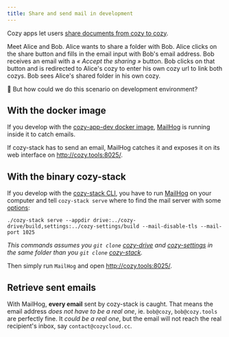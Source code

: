 ```yaml
---
title: Share and send mail in development
---
```


Cozy apps let users [share documents from cozy to cozy](https://docs.cozy.io/en/cozy-stack/sharing/#cozy-to-cozy-sharing).

Meet Alice and Bob.
Alice wants to share a folder with Bob.
Alice clicks on the share button and fills in the email input with Bob's email address.
Bob receives an email with a _« Accept the sharing »_ button.
Bob clicks on that button and is redirected to Alice's cozy to enter his own cozy url to link both cozys.
Bob sees Alice's shared folder in his own cozy.

🤔 But how could we do this scenario on development environment?

## With the docker image

If you develop with the [cozy-app-dev docker image](https://docs.cozy.io/en/cozy-stack/client-app-dev/#with-docker), [MailHog](https://github.com/mailhog/MailHog) is running inside it to catch emails.

If cozy-stack has to send an email, MailHog catches it and exposes it on its web interface on http://cozy.tools:8025/.

## With the binary cozy-stack

If you develop with the [cozy-stack CLI](https://docs.cozy.io/en/cozy-stack/cli/cozy-stack/), you have to run [MailHog](https://github.com/mailhog/MailHog) on your computer and tell `cozy-stack serve` where to find the mail server with some [options](https://docs.cozy.io/en/cozy-stack/cli/cozy-stack_serve/#options):

```
./cozy-stack serve --appdir drive:../cozy-drive/build,settings:../cozy-settings/build --mail-disable-tls --mail-port 1025
```

_This commands assumes you `git clone` [cozy-drive](https://github.com/cozy/cozy-drive) and [cozy-settings](https://github.com/cozy/cozy-settings) in the same folder than you `git clone` [cozy-stack](https://github.com/cozy/cozy-stack)._

Then simply run `MailHog` and open http://cozy.tools:8025/.

## Retrieve sent emails

With MailHog, **every email** sent by cozy-stack is caught. That means the email address *does not have to be a real one*, ie. `bob@cozy`, `bob@cozy.tools` are perfectly fine. It *could be a real one*, but the email will not reach the real recipient's inbox, say `contact@cozycloud.cc`.
